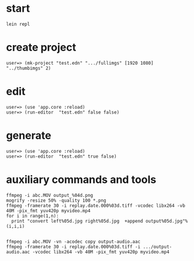 start
===
```
lein repl
```

create project
===
```
user=> (mk-project "test.edn" ".../fullimgs" [1920 1080] "../thumbimgs" 2)
```

edit
===
```
user=> (use 'app.core :reload)
user=> (run-editor  "test.edn" false false)

```

generate
===
```
user=> (use 'app.core :reload)
user=> (run-editor  "test.edn" true false)

```

auxiliary commands and tools
====
```
ffmpeg -i abc.MOV output_%04d.png
mogrify -resize 50% -quality 100 *.png
ffmpeg -framerate 30 -i replay.date.000%03d.tiff -vcodec libx264 -vb 40M -pix_fmt yuv420p myvideo.mp4
for i in range(1,n):
  print "convert left%05d.jpg right%05d.jpg  +append output%05d.jpg"%(i,i,i)


ffmpeg -i abc.MOV -vn -acodec copy output-audio.aac
ffmpeg -framerate 30 -i replay.date.000%03d.tiff -i .../output-audio.aac -vcodec libx264 -vb 40M -pix_fmt yuv420p myvideo.mp4
```
